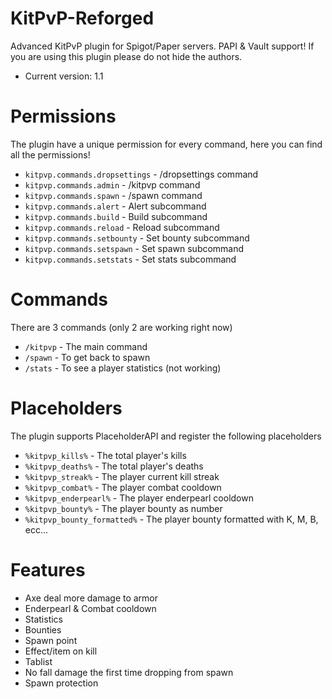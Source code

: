 # KitPvP-Reforged
Advanced KitPvP plugin for Spigot/Paper servers. PAPI &amp; Vault support! If you are using this plugin please do not hide the authors. 

* Current version: 1.1

# Permissions
The plugin have a unique permission for every command, here you can find all the permissions!
* `kitpvp.commands.dropsettings` - /dropsettings command
* `kitpvp.commands.admin` - /kitpvp command
* `kitpvp.commands.spawn` - /spawn command
* `kitpvp.commands.alert` - Alert subcommand
* `kitpvp.commands.build` - Build subcommand
* `kitpvp.commands.reload` - Reload subcommand
* `kitpvp.commands.setbounty` - Set bounty subcommand
* `kitpvp.commands.setspawn` - Set spawn subcommand
* `kitpvp.commands.setstats` - Set stats subcommand

# Commands
There are 3 commands (only 2 are working right now)
* `/kitpvp` - The main command
* `/spawn` - To get back to spawn
* `/stats` - To see a player statistics (not working)

# Placeholders
The plugin supports PlaceholderAPI and register the following placeholders
* `%kitpvp_kills%` - The total player's kills
* `%kitpvp_deaths%` - The total player's deaths
* `%kitpvp_streak%` - The player current kill streak
* `%kitpvp_combat%` - The player combat cooldown
* `%kitpvp_enderpearl%` - The player enderpearl cooldown
* `%kitpvp_bounty%` - The player bounty as number
* `%kitpvp_bounty_formatted%` - The player bounty formatted with K, M, B, ecc...

# Features
* Axe deal more damage to armor
* Enderpearl & Combat cooldown
* Statistics
* Bounties
* Spawn point
* Effect/item on kill
* Tablist
* No fall damage the first time dropping from spawn
* Spawn protection
